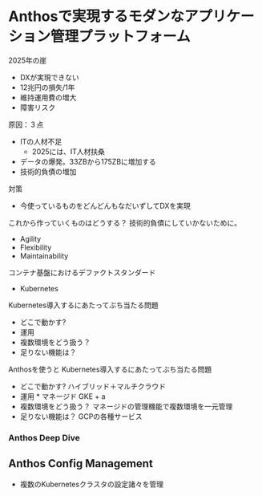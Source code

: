 # Anthosで実現するモダンなアプリケーション管理プラットフォーム

2025年の崖
- DXが実現できない
- 12兆円の損失/1年
- 維持運用費の増大
- 障害リスク

原因：３点
- ITの人材不足
    - 2025には、IT人材扶桑
- データの爆発。33ZBから175ZBに増加する
- 技術的負債の増加

対策
- 今使っているものをどんどんもなだいずしてDXを実現

これから作っていくものはどうする？
技術的負債にしていかないために。
- Agility
- Flexibility
- Maintainability

コンテナ基盤におけるデファクトスタンダード
- Kubernetes

Kubernetes導入するにあたってぶち当たる問題
- どこで動かす?
- 運用
- 複数環境をどう扱う？
- 足りない機能は？


Anthosを使うと
Kubernetes導入するにあたってぶち当たる問題
- どこで動かす? ハイブリッド＋マルチクラウド
- 運用 * マネージド GKE + a
- 複数環境をどう扱う？ マネージドの管理機能で複数環境を一元管理
- 足りない機能は？ GCPの各種サービス

### Anthos Deep Dive

## Anthos Config Management
- 複数のKubernetesクラスタの設定諸々を管理





































